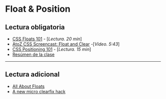 # Float & Position

## Lectura obligatoria

- [CSS Floats 101](https://alistapart.com/article/css-floats-101) - [_Lectura. 20 min_]
- [AtoZ CSS Screencast: Float and Clear](https://www.sitepoint.com/atoz-css-screencast-float-and-clear/) -[_Vídeo. 5:43_]
- [CSS Positioning 101](https://alistapart.com/article/css-positioning-101) - [_Lectura. 15 min_]
- [Resúmen de la clase](layout-1.pdf)

---

## Lectura adicional

- [All About Floats](https://css-tricks.com/all-about-floats/)
- [A new micro clearfix hack](http://nicolasgallagher.com/micro-clearfix-hack/)